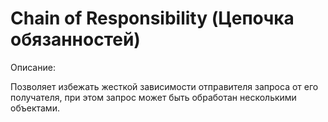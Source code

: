 # Chain of Responsibility (Цепочка обязанностей)

Описание:

Позволяет избежать жесткой зависимости отправителя запроса от его получателя, 
при этом запрос может быть обработан несколькими объектами.
